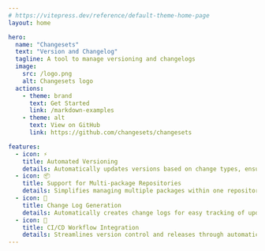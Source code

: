 ```yaml
---
# https://vitepress.dev/reference/default-theme-home-page
layout: home

hero:
  name: "Changesets"
  text: "Version and Changelog"
  tagline: A tool to manage versioning and changelogs
  image:
    src: /logo.png
    alt: Changesets logo
  actions:
    - theme: brand
      text: Get Started
      link: /markdown-examples
    - theme: alt
      text: View on GitHub
      link: https://github.com/changesets/changesets

features:
  - icon: ⚡
    title: Automated Versioning
    details: Automatically updates versions based on change types, ensuring consistent dependencies.
  - icon: 📦
    title: Support for Multi-package Repositories
    details: Simplifies managing multiple packages within one repository.
  - icon: 📖
    title: Change Log Generation
    details: Automatically creates change logs for easy tracking of updates and new features.
  - icon: 🚀
    title: CI/CD Workflow Integration
    details: Streamlines version control and releases through automatic pull requests and release triggers.
---
```


